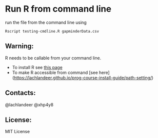 # Run R from command line

run the file from the command line using

```{bash}
Rscript testing-cmdline.R gapminderData.csv
```

## Warning:

R needs to be callable from your command line.

* To install R see [this page](https://lachlandeer.github.io/prog-course-install-guide/r/)
* To make R accessible from command [see here] (https://lachlandeer.github.io/prog-course-install-guide/path-setting/)

## Contacts:
@lachlandeer
@xhp4y8

## License:
MIT License
